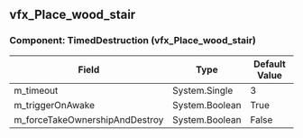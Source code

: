 ## vfx_Place_wood_stair

### Component: TimedDestruction (vfx_Place_wood_stair)

|Field|Type|Default Value|
|---|---|---|
|m_timeout|System.Single|3|
|m_triggerOnAwake|System.Boolean|True|
|m_forceTakeOwnershipAndDestroy|System.Boolean|False|

